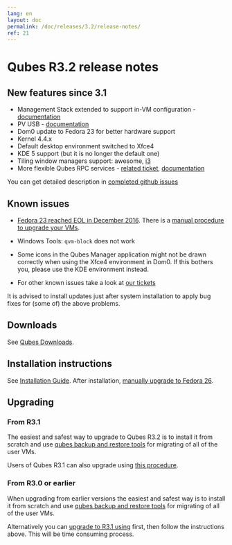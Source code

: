 ```yaml
---
lang: en
layout: doc
permalink: /doc/releases/3.2/release-notes/
ref: 21
---
```


# Qubes R3.2 release notes

## New features since 3.1

* Management Stack extended to support in-VM configuration - [documentation](/doc/salt/)
* PV USB - [documentation](/doc/usb/)
* Dom0 update to Fedora 23 for better hardware support
* Kernel 4.4.x
* Default desktop environment switched to Xfce4
* KDE 5 support (but it is no longer the default one)
* Tiling window managers support: awesome, [i3](/doc/i3/)
* More flexible Qubes RPC services - [related ticket](https://github.com/QubesOS/qubes-issues/issues/1876), [documentation](/doc/qrexec/#service-policies-with-arguments)

You can get detailed description in [completed github issues](https://github.com/QubesOS/qubes-issues/issues?q=is%3Aissue+sort%3Aupdated-desc+milestone%3A%22Release+3.2%22+label%3Arelease-notes+is%3Aclosed)

## Known issues

* [Fedora 23 reached EOL in December 2016](https://fedoraproject.org/wiki/End_of_life). There is a [manual procedure to upgrade your VMs](/news/2018/01/06/fedora-26-upgrade/).

* Windows Tools: `qvm-block` does not work

* Some icons in the Qubes Manager application might not be drawn correctly when using the Xfce4 environment in Dom0. If this bothers you, please use the KDE environment instead.

* For other known issues take a look at [our tickets](https://github.com/QubesOS/qubes-issues/issues?q=is%3Aopen+is%3Aissue+milestone%3A%22Release+3.2%22+label%3Abug)

It is advised to install updates just after system installation to apply bug fixes for (some of) the above problems.

## Downloads

See [Qubes Downloads](/downloads/).

## Installation instructions

See [Installation Guide](/doc/installation-guide/).
After installation, [manually upgrade to Fedora 26](/news/2018/01/06/fedora-26-upgrade/).

## Upgrading

### From R3.1

The easiest and safest way to upgrade to Qubes R3.2 is to install it from
scratch and use [qubes backup and restore tools](/doc/backup-restore/) for
migrating of all of the user VMs.

Users of Qubes R3.1 can also upgrade using [this
procedure](/doc/upgrade-to-r3.2/).

### From R3.0 or earlier

When upgrading from earlier versions the easiest and safest way is to install
it from scratch and use [qubes backup and restore tools](/doc/backup-restore/)
for migrating of all of the user VMs.

Alternatively you can [upgrade to R3.1 using](/doc/releases/3.1/release-notes/#upgrading) first, then follow
the instructions above. This will be time consuming process.

